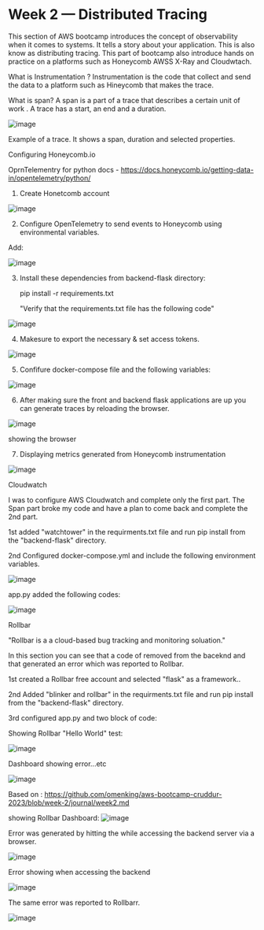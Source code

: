 # Week 2 — Distributed Tracing

This section of AWS bootcamp introduces the concept of observability when it comes to systems. It tells a story about your application. This is also know as distributing tracing. This part of bootcamp also introduce hands on practice on a platforms such as Honeycomb AWSS X-Ray and Cloudwtach.

What is Instrumentation ?
Instrumentation is the code that collect and send the data to a platform such as Hineycomb that makes the trace.

What is span?
A span is a part of a trace that describes a certain unit of work . A trace has a start, an end and a duration.

![image](https://user-images.githubusercontent.com/124897604/224895668-ad093500-1eb2-4fb7-9fee-f7322b070373.png)


Example of a trace. It shows a span, duration and selected properties.

Configuring Honeycomb.io

OprnTelementry for python docs - 
https://docs.honeycomb.io/getting-data-in/opentelemetry/python/

1) Create Honetcomb account

![image](https://user-images.githubusercontent.com/124897604/224896537-2ed7a5cf-735a-4829-b38b-1a9b807779db.png)


2) Configure OpenTelemetry to send events to Honeycomb using environmental variables.

Add:

![image](https://user-images.githubusercontent.com/124897604/224898080-5482b2fa-7252-4b83-b03b-b5ca8f0beca2.png)



3) Install these dependencies from backend-flask directory:

    pip install -r requirements.txt

    "Verify that the requirements.txt file has the following code"

![image](https://user-images.githubusercontent.com/124897604/224898368-2c6fcbac-de2c-4002-bdd7-e492db7cc6b8.png)


4) Makesure to export the necessary & set access tokens.

![image](https://user-images.githubusercontent.com/124897604/224898623-8154c372-074e-4930-8bb2-8c055fa15efd.png)

5) Confifure docker-compose file and the following variables:

![image](https://user-images.githubusercontent.com/124897604/224901178-dfd87543-62cb-4992-88f3-2368f9e87a12.png)

6) After making sure the front and backend flask applications are up you can generate traces by reloading the browser.

![image](https://user-images.githubusercontent.com/124897604/224901941-61f7f0d5-5545-4682-8da5-5e2a4ffa1a29.png)

showing the browser

7) Displaying metrics generated from Honeycomb instrumentation

![image](https://user-images.githubusercontent.com/124897604/224902584-891d3f9c-77ec-4af3-a9b5-0ed211454cfd.png)

Cloudwatch

I was to configure AWS Cloudwatch and complete only the first part. The Span part broke my code and have a plan to come back and complete the 2nd part.

1st added  "watchtower" in the  requirments.txt file and run pip install from the "backend-flask" directory.

2nd Configured docker-compose.yml and include the following environment variables.

![image](https://user-images.githubusercontent.com/124897604/226082088-c0f9a996-0924-464d-a9c6-e187a7c5987f.png)

app.py added the following codes:

![image](https://user-images.githubusercontent.com/124897604/226082248-1ee5e3d4-55ed-498f-a960-9c91fa9bf6ca.png)




Rollbar

"Rollbar is a a cloud-based bug tracking and monitoring soluation."

In this section you can see that a code of removed from the baceknd and that generated an error which was reported to Rollbar.

1st created a Rollbar free account and selected "flask" as a framework.. 

2nd Added  "blinker and rollbar" in the  requirments.txt file and run pip install from the "backend-flask" directory.

3rd configured app.py and two block of code:

Showing Rollbar "Hello World" test:

![image](https://user-images.githubusercontent.com/124897604/226081335-128b8b3d-4b8f-4237-b4ce-faf0181b23be.png)

Dashboard showing error...etc

![image](https://user-images.githubusercontent.com/124897604/226081130-b82132c5-38e1-4f53-8e7b-c4738e54ac29.png)



Based on : https://github.com/omenking/aws-bootcamp-cruddur-2023/blob/week-2/journal/week2.md

showing Rollbar Dashboard:
![image](https://user-images.githubusercontent.com/124897604/226081036-8f10ba43-d28c-456d-93a8-a18ae7b027db.png)


Error was generated by hitting the while accessing the backend server via a browser.

![image](https://user-images.githubusercontent.com/124897604/226081399-7b7de3a4-8ed5-44de-b5ea-c247a1e952fc.png)

Error showing when accessing the backend

![image](https://user-images.githubusercontent.com/124897604/226081467-0fda69f5-92ee-43b0-ba7a-715f28e2b76e.png)


The same error was reported to Rollbarr.

![image](https://user-images.githubusercontent.com/124897604/226081568-1cd86ac1-3e0b-451f-b9f4-5b44904cfb6c.png)


















